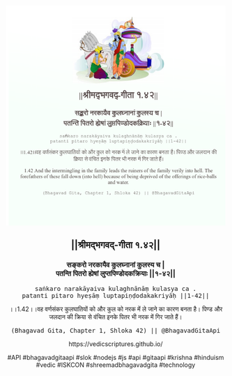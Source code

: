 <img src="../../asset/BG_1_42.png"/>
<center><h2>||श्रीमद्‍भगवद्‍-गीता १.४२||</h2>
<h3>सङ्करो नरकायैव कुलघ्नानां कुलस्य च |<br/>पतन्ति पितरो ह्येषां लुप्तपिण्डोदकक्रियाः ||१-४२||</h3>
<pre>saṅkaro narakāyaiva kulaghnānāṃ kulasya ca .<br/>patanti pitaro hyeṣāṃ luptapiṇḍodakakriyāḥ ||1-42||</pre>
<p>।।1.42।।वह वर्णसंकर कुलघातियों को और कुल को नरक में ले जाने का कारण बनता है। पिण्ड और जलदान की क्रिया से वंचित इनके पितर भी नरक में गिर जाते हैं।</p>
<pre>(Bhagavad Gita, Chapter 1, Shloka 42) || @BhagavadGitaApi</pre><p>https://vedicscriptures.github.io/</p><p>#API #bhagavadgitaapi #slok #nodejs #js #api #gitaapi #krishna #hinduism #vedic #ISKCON #shreemadbhagavadgita #technology</p></center>